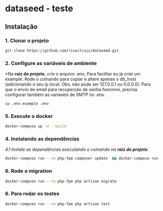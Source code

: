 
# dataseed - teste

## Instalação 

### 1. Clonar o projeto


```bash
git clone https://github.com/rivailruiz/dataseed.git
```

### 2. Configure as variáveis de ambiente
*Na **raiz do projeto**, crie o arquivo .env; Para facilitar eu já criei um example. Rode o comando para copiar e altere apenas o db_host (adicionando o seu ip local. Obs: não pode ser 127.0.0.1 ou 0.0.0.0). Para que o envio de email para recuperção de senha funcione, precisa configurar também as variaveis de SMTP no .env.

```bash
cp .env.example .env
```

### 5. Execute o docker

```bash
docker-compose up -d --build
```


### 4. Instalando as dependências
*4.1 Instale as dependências executando o comando na **raiz do projeto**:*
```bash
docker-compose run --rm php-fpm composer update  && docker-compose run --rm php-fpm composer install    
```


### 6. Rode o migration

```bash
docker-compose run --rm php-fpm php artisan migrate
```

### 6. Para rodar os testes

```bash
docker-compose run --rm php-fpm php artisan test
```


